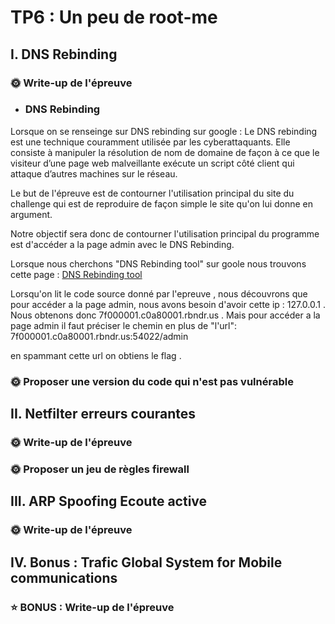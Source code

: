# TP6 : Un peu de root-me
## I. DNS Rebinding
### 🌞 Write-up de l'épreuve
- ### DNS Rebinding 
Lorsque on se renseinge sur DNS rebinding sur google : Le DNS rebinding est une technique couramment utilisée par les cyberattaquants. Elle consiste à manipuler la résolution de nom de domaine de façon à ce que le visiteur d’une page web malveillante exécute un script côté client qui attaque d’autres machines sur le réseau.

Le but de l'épreuve est de contourner l'utilisation principal du site du challenge  qui est de reproduire de façon simple le site qu'on lui donne en argument.

Notre objectif sera donc de contourner l'utilisation principal du programme est d'accéder a la page admin avec le DNS Rebinding.

Lorsque nous cherchons "DNS Rebinding tool" sur goole nous trouvons cette page : [DNS Rebinding tool ](https://lock.cmpxchg8b.com/rebinder.html)

Lorsqu'on lit le code source donné par l'epreuve , nous découvrons que pour accéder a la page admin, nous avons besoin d'avoir cette ip : 127.0.0.1 .
Nous obtenons donc 7f000001.c0a80001.rbndr.us . Mais pour accéder a la page admin il faut préciser le chemin en plus de "l'url": 7f000001.c0a80001.rbndr.us:54022/admin

en spammant cette url on obtiens le flag .


### 🌞 Proposer une version du code qui n'est pas vulnérable
## II. Netfilter erreurs courantes
### 🌞 Write-up de l'épreuve

### 🌞 Proposer un jeu de règles firewall

## III. ARP Spoofing Ecoute active
### 🌞 Write-up de l'épreuve


## IV. Bonus : Trafic Global System for Mobile communications

### ⭐ BONUS : Write-up de l'épreuve
